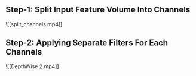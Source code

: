 

## Step-1: Split Input Feature Volume Into Channels


![[split_channels.mp4]]

## Step-2: Applying Separate Filters For Each Channels

![[DepthWise 2.mp4]]
